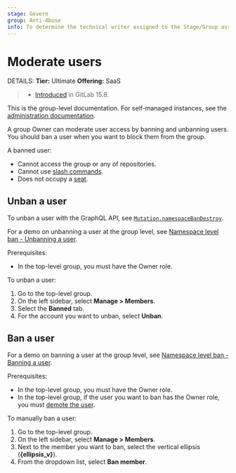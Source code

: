 ```yaml
---
stage: Govern
group: Anti-Abuse
info: To determine the technical writer assigned to the Stage/Group associated with this page, see https://handbook.gitlab.com/handbook/product/ux/technical-writing/#assignments
---
```


# Moderate users

DETAILS:
**Tier:** Ultimate
**Offering:** SaaS

> - [Introduced](https://gitlab.com/gitlab-org/modelops/anti-abuse/team-tasks/-/issues/155) in GitLab 15.8.

This is the group-level documentation. For self-managed instances, see the [administration documentation](../../administration/moderate_users.md).

A group Owner can moderate user access by banning and unbanning users.
You should ban a user when you want to block them from the group.

A banned user:

- Cannot access the group or any of repositories.
- Cannot use [slash commands](../project/integrations/gitlab_slack_application.md#slash-commands).
- Does not occupy a [seat](../free_user_limit.md).

## Unban a user

To unban a user with the GraphQL API, see [`Mutation.namespaceBanDestroy`](../../api/graphql/reference/index.md#mutationnamespacebandestroy).

<i class="fa fa-youtube-play youtube" aria-hidden="true"></i>
For a demo on unbanning a user at the group level, see [Namespace level ban - Unbanning a user](https://www.youtube.com/watch?v=mTQVbP3MQrs).

Prerequisites:

- In the top-level group, you must have the Owner role.

To unban a user:

1. Go to the top-level group.
1. On the left sidebar, select **Manage > Members**.
1. Select the **Banned** tab.
1. For the account you want to unban, select **Unban**.

## Ban a user

<i class="fa fa-youtube-play youtube" aria-hidden="true"></i>
For a demo on banning a user at the group level, see [Namespace level ban - Banning a user](https://youtu.be/1rbi1uEJmOI).

Prerequisites:

- In the top-level group, you must have the Owner role.
- In the top-level group, if the user you want to ban has the Owner role, you must [demote the user](manage.md#change-the-owner-of-a-group).

To manually ban a user:

1. Go to the top-level group.
1. On the left sidebar, select **Manage > Members**.
1. Next to the member you want to ban, select the vertical ellipsis (**{ellipsis_v}**).
1. From the dropdown list, select **Ban member**.
